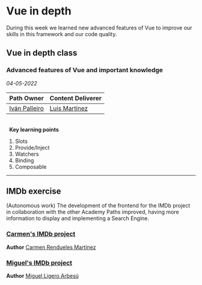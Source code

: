 # Vue in depth
During this week we learned new advanced features of Vue to improve our skills in this framework and our code quality.

## Vue in depth class
### Advanced features of Vue and important knowledge

*04-05-2022*

<!-- (Do not change the line below!!!) -->
| **Path Owner** | **Content Deliverer** | 
| --- | --- | 
| [Iván Palleiro](https://github.com/ivantxu) | [Luis Martínez](https://github.com/LuisMartinez15) | \ 

\
&nbsp; <!-- (Do not change this and above line PLEASE!!!) -->
**Key learning points** <!-- (Do not change this line!!!) -->
1. Slots
2. Provide/Inject
3. Watchers
4. Binding
5. Composable

****

## IMDb exercise
(Autonomous work) <!-- Comment wheter if it is autonomous or group work -->
The development of the frontend for the IMDb project in collaboration with the other Academy Paths improved, having more information to display and implementing a Search Engine.
### [Carmen's IMDb project](https://github.com/carmen279/IMDb_academy_app)
**Author** [Carmen Rendueles Martínez](https://github.com/carmen279)


### [Miguel's IMDb project](https://github.com/miguelliar/imdb_academy)
**Author** [Miguel Ligero Arbesú](https://github.com/miguelliar)
